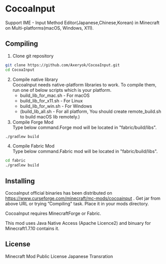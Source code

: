 # CocoaInput
Support IME - Input Method Editor(Japanese,Chinese,Korean) in Minecraft on Multi-platforms(macOS, Windows, X11).

## Compiling
1. Clone git repository
```Bash
git clone https://github.com/Axeryok/CocoaInput.git
cd CocoaInput
```
2. Compile native library<br />
CocoaInput needs native-platform libraries to work. 
To compile them, run one of below scripts which is your platform.
    - build_lib_for_mac.sh - For macOS
    - build_lib_for_x11.sh - For Linux
    - build_lib_for_win.sh - For Windows
    - (build_lib_all.sh - For all platform, You should create remote_build.sh to build macOS lib remotely.)
3. Compile Forge Mod<br />
Type below command.Forge mod will be located in "fabric/build/libs".
```Bash
./gradlew build
```
4. Compile Fabric Mod<br />
Type below command.Fabric mod will be located in "fabric/build/libs".
```Bash
cd fabric
./gradlew build
```

## Installing
CocoaInput official binaries has been distributed on https://www.curseforge.com/minecraft/mc-mods/cocoainput .
Get jar from above URL or trying ”Compiling" task.
Place it in your mods directory.

CocoaInput requires MinecraftForge or Fabric.

This mod uses Java Native Access (Apache Licence2) and binuary for Minecraft1.7.10 contains it.

## License
Minecraft Mod Public License Japanese Transration
